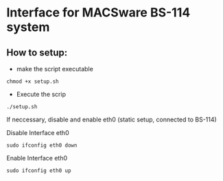 # Interface for MACSware BS-114 system

## How to setup:
- make the script executable
```
chmod +x setup.sh
```
- Execute the scrip
```
./setup.sh
```

If neccessary, disable and enable eth0 (static setup, connected to BS-114)

Disable Interface eth0
```
sudo ifconfig eth0 down
```
Enable Interface eth0
```
sudo ifconfig eth0 up
```
